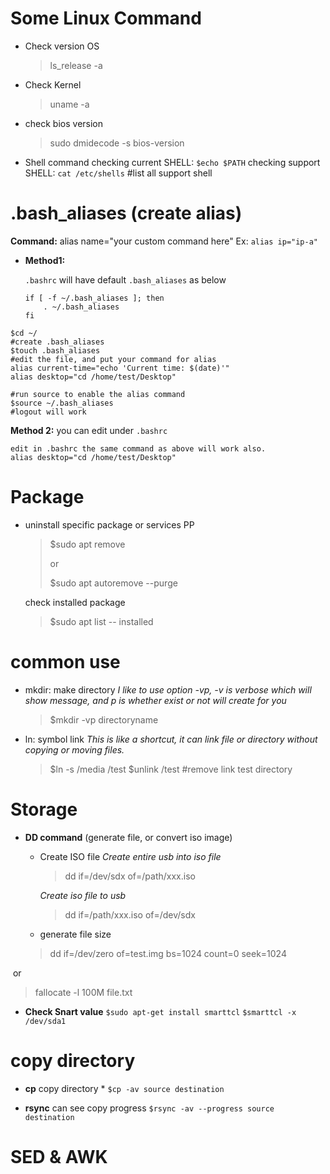 # Some Linux Command
- Check version OS
	
	>ls_release -a
	
- Check Kernel 
	
	>uname -a
	
- check bios version
	
	>sudo dmidecode -s bios-version
	
- Shell command
  checking current SHELL: `$echo $PATH`
  checking support SHELL: `cat /etc/shells` #list all support shell

# .bash_aliases (create alias)

**Command:** alias name="your custom command here" Ex:  `alias ip="ip-a"`

- **Method1:**

  `.bashrc` will have default `.bash_aliases` as below

  ```
  if [ -f ~/.bash_aliases ]; then
      . ~/.bash_aliases
  fi
  ```

``` cd ~/
$cd ~/
#create .bash_aliases
$touch .bash_aliases
#edit the file, and put your command for alias
alias current-time="echo 'Current time: $(date)'"
alias desktop="cd /home/test/Desktop"

#run source to enable the alias command
$source ~/.bash_aliases
#logout will work
```

**Method 2:** you can edit under `.bashrc`

``` ww
edit in .bashrc the same command as above will work also. 
alias desktop="cd /home/test/Desktop"
```



# Package 

- uninstall specific package or services  PP
	>$sudo apt remove <package>
	>
	>or
	>
	>$sudo apt autoremove  <package> --purge
	
	check installed package
	>$sudo apt list -- installed
	
# common use
- mkdir: make directory 
	*I like to use option -vp, -v is verbose which will show message, and p is whether exist or not will create for you*
	
	>$mkdir -vp directoryname
	
- ln: symbol link
	*This is like a shortcut, it can link file or directory without copying or moving files.*
	>$ln -s /media /test
	>$unlink /test  #remove link test directory
# Storage

- **DD command** (generate file, or convert iso image)
	
	- Create ISO file
		*Create entire usb into iso file*
		> dd if=/dev/sdx of=/path/xxx.iso
	
		*Create iso file to usb*
		
		> dd if=/path/xxx.iso of=/dev/sdx
		
	- generate file size
	> dd if=/dev/zero of=test.img bs=1024 count=0 seek=1024
	

​		or

> fallocate -l 100M file.txt

- **Check Snart value**
  `$sudo apt-get install smarttcl`
  `$smarttcl -x /dev/sda1`

# copy directory 

- **cp** copy directory *
  `$cp -av source destination`

-  **rsync** can see copy progress
  `$rsync -av --progress source destination`



# SED & AWK
